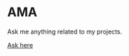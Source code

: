 # AMA
Ask me anything related to my projects.

[Ask here](https://github.com/fredysomy/AMA/issues/new)
